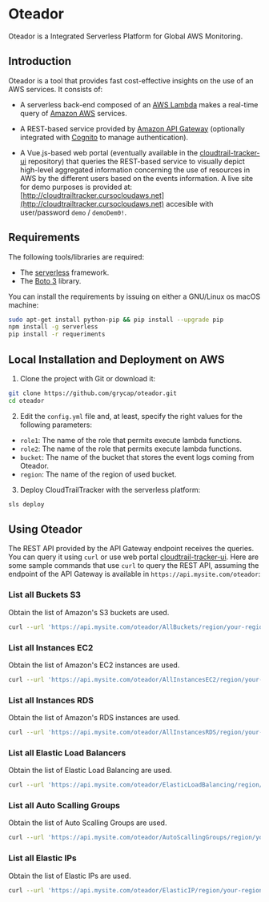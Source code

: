 # Oteador

Oteador is a Integrated Serverless Platform for Global AWS Monitoring.

## Introduction

Oteador is a tool that provides fast cost-effective insights on the use of an AWS services. It consists of:

* A serverless back-end composed of an [AWS Lambda](https://aws.amazon.com/lambda) makes a real-time query of [Amazon AWS](https://aws.amazon.com/es/) services.

* A REST-based service provided by [Amazon API Gateway](https://aws.amazon.com/api-gateway/) (optionally integrated with [Cognito](https://aws.amazon.com/cognito) to manage authentication).

* A Vue.js-based web portal (eventually available in the [cloudtrail-tracker-ui](https://github.com/grycap/cloudtrail-tracker-ui) repository) that queries the REST-based service to visually depict high-level aggregated information concerning the use of resources in AWS by the different users based on the events information. A live site for demo purposes is provided at: [http://cloudtrailtracker.cursocloudaws.net](http://cloudtrailtracker.cursocloudaws.net) accesible with user/password `demo` / `demoDem0!`.

## Requirements

The following tools/libraries are required:

- The [serverless](https://serverless.com/) framework.
- The [Boto 3](http://boto3.readthedocs.io/en/latest/) library.

You can install the requirements by issuing on either a GNU/Linux os macOS machine:

```sh
sudo apt-get install python-pip && pip install --upgrade pip
npm install -g serverless
pip install -r requeriments
```
## Local Installation and Deployment on AWS

1. Clone the project with Git or download it:

```sh
git clone https://github.com/grycap/oteador.git
cd oteador
```

2. Edit the `config.yml` file and, at least, specify the right values for the following parameters:

* `role1`: The name of the role that permits execute lambda functions.
* `role2`: The name of the role that permits execute lambda functions.
* `bucket`: The name of the bucket that stores the event logs coming from Oteador.
* `region`: The name of the region of used bucket.


3. Deploy CloudTrailTracker with the serverless platform:

```sh
sls deploy
```

## Using Oteador

The REST API provided by the API Gateway endpoint receives the queries. You can query it using `curl` or use web portal [cloudtrail-tracker-ui](https://github.com/grycap/cloudtrail-tracker-ui). Here are some sample commands that use `curl` to query the REST API, assuming the endpoint of the API Gateway is available in `https://api.mysite.com/oteador`:

### List all Buckets S3

Obtain the list of Amazon's S3 buckets are used.

```sh
curl --url 'https://api.mysite.com/oteador/AllBuckets/region/your-region'
```

### List all Instances EC2

Obtain the list of Amazon's EC2 instances are used.

```sh
curl --url 'https://api.mysite.com/oteador/AllInstancesEC2/region/your-region'
```

### List all Instances RDS

Obtain the list of Amazon's RDS instances are used.

```sh
curl --url 'https://api.mysite.com/oteador/AllInstancesRDS/region/your-region'
```

### List all Elastic Load Balancers

Obtain the list of Elastic Load Balancing are used.

```sh
curl --url 'https://api.mysite.com/oteador/ElasticLoadBalancing/region/your-region'
```

### List all Auto Scalling Groups

Obtain the list of Auto Scalling Groups are used.

```sh
curl --url 'https://api.mysite.com/oteador/AutoScallingGroups/region/your-region'
```

### List all Elastic IPs

Obtain the list of Elastic IPs are used.

```sh
curl --url 'https://api.mysite.com/oteador/ElasticIP/region/your-region'
```
